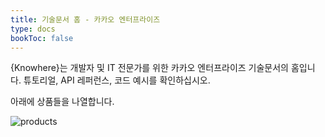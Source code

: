 ```yaml
---
title: 기술문서 홈 - 카카오 엔터프라이즈
type: docs
bookToc: false
---
```


{Knowhere}는 개발자 및 IT 전문가를 위한 카카오 엔터프라이즈 기술문서의 홈입니다. 튜토리얼, API 레퍼런스, 코드 예시를 확인하십시오.

아래에 상품들을 나열합니다.

![products](https://i.imgur.com/KQzwTZK.png)
